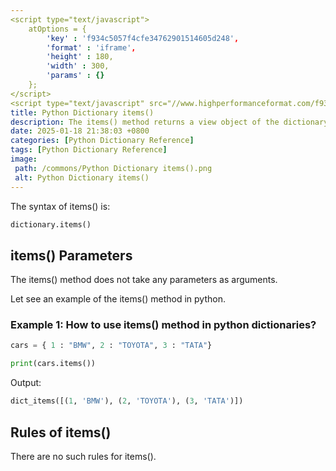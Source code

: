 ```yaml
---
<script type="text/javascript">
	atOptions = {
		'key' : 'f934c5057f4cfe34762901514605d248',
		'format' : 'iframe',
		'height' : 180,
		'width' : 300,
		'params' : {}
	};
</script>
<script type="text/javascript" src="//www.highperformanceformat.com/f934c5057f4cfe34762901514605d248/invoke.js"></script>
title: Python Dictionary items()
description: The items() method returns a view object of the dictionary. A view object is the list containing the key-value pairs of the dictionary as tuples inside the list.
date: 2025-01-18 21:38:03 +0800
categories: [Python Dictionary Reference]
tags: [Python Dictionary Reference]
image:
 path: /commons/Python Dictionary items().png
 alt: Python Dictionary items()
---
```


The syntax of items() is:

```python
dictionary.items()

```

## items() Parameters 

The items() method does not take any parameters as arguments.

Let see an example of the items() method in python.

### Example 1: How to use items() method in python dictionaries?

```python
cars = { 1 : "BMW", 2 : "TOYOTA", 3 : "TATA"}

print(cars.items())

```
<script type="text/javascript">
	atOptions = {
		'key' : 'f934c5057f4cfe34762901514605d248',
		'format' : 'iframe',
		'height' : 180,
		'width' : 300,
		'params' : {}
	};
</script>
<script type="text/javascript" src="//www.highperformanceformat.com/f934c5057f4cfe34762901514605d248/invoke.js"></script>

Output:

```python
dict_items([(1, 'BMW'), (2, 'TOYOTA'), (3, 'TATA')])

```

<script type="text/javascript">
	atOptions = {
		'key' : 'f934c5057f4cfe34762901514605d248',
		'format' : 'iframe',
		'height' : 180,
		'width' : 300,
		'params' : {}
	};
</script>
<script type="text/javascript" src="//www.highperformanceformat.com/f934c5057f4cfe34762901514605d248/invoke.js"></script>
## Rules of items()

There are no such rules for items().